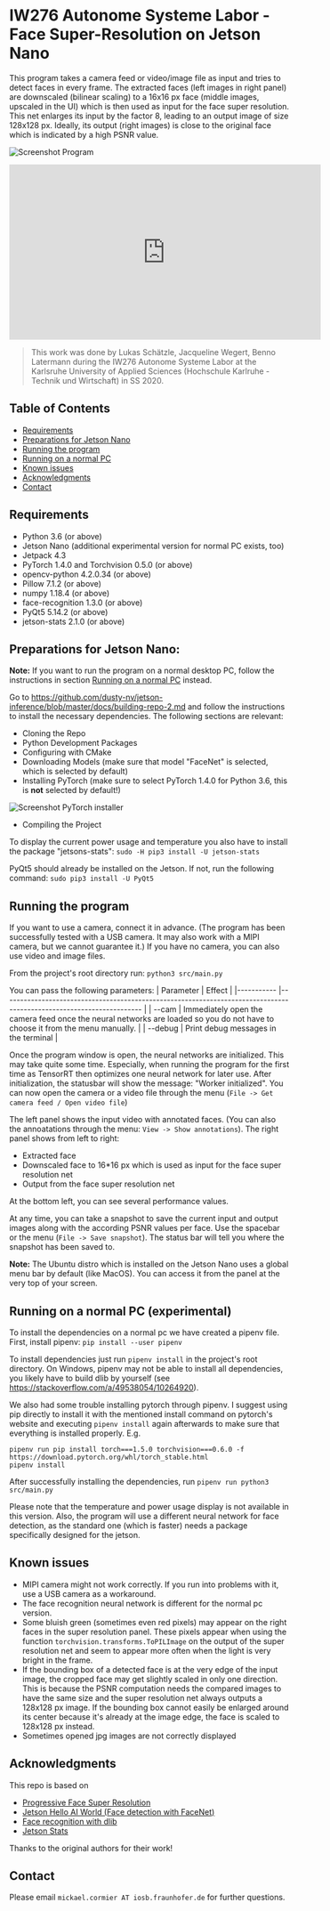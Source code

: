 # IW276 Autonome Systeme Labor - Face Super-Resolution on Jetson Nano

This program takes a camera feed or video/image file as input and tries to detect faces in every frame. The extracted faces (left images in right panel) are downscaled (bilinear scaling) to a 16x16 px face (middle images, upscaled in the UI) which is then used as input for the face super resolution. This net enlarges its input by the factor 8, leading to an output image of size 128x128 px. Ideally, its output (right images) is close to the original face which is indicated by a high PSNR value.

![Screenshot Program](https://github.com/Tummerhore/face-super-resolution/blob/master/readme_images/ScreenshotProgram.png?raw=true)

<iframe width="560" height="315" src="https://www.youtube-nocookie.com/embed/_ikaoWiW6K8" frameborder="0" allow="accelerometer; autoplay; encrypted-media; gyroscope; picture-in-picture" allowfullscreen></iframe>

> This work was done by Lukas Schätzle, Jacqueline Wegert, Benno Latermann during the IW276 Autonome Systeme Labor at the Karlsruhe University of Applied Sciences (Hochschule Karlruhe - Technik und Wirtschaft) in SS 2020. 


## Table of Contents

* [Requirements](#requirements)
* [Preparations for Jetson Nano](#preparations-for-jetson-nano)
* [Running the program](#running-the-program)
* [Running on a normal PC](#running-on-a-normal-PC-experimental)
* [Known issues](#known-issues)
* [Acknowledgments](#acknowledgments)
* [Contact](#contact)

## Requirements

* Python 3.6 (or above)
* Jetson Nano (additional experimental version for normal PC exists, too)
* Jetpack 4.3
* PyTorch 1.4.0 and Torchvision 0.5.0 (or above)
* opencv-python 4.2.0.34 (or above)
* Pillow 7.1.2 (or above)
* numpy 1.18.4 (or above)
* face-recognition 1.3.0 (or above)
* PyQt5 5.14.2 (or above)
* jetson-stats 2.1.0 (or above)

## Preparations for Jetson Nano:

**Note:** If you want to run the program on a normal desktop PC, follow the instructions in section [Running on a normal PC](#running-on-a-normal-PC-experimental) instead.

Go to https://github.com/dusty-nv/jetson-inference/blob/master/docs/building-repo-2.md and follow the instructions to install the necessary dependencies. The following sections are relevant:
* Cloning the Repo
* Python Development Packages
* Configuring with CMake
* Downloading Models (make sure that model "FaceNet" is selected, which is selected by default)
* Installing PyTorch (make sure to select PyTorch 1.4.0 for Python 3.6, this is **not** selected by default!)

![Screenshot PyTorch installer](https://github.com/Tummerhore/face-super-resolution/blob/master/readme_images/ScreenshotPytorchInstallation.png?raw=true)

* Compiling the Project

To display the current power usage and temperature you also have to install the package "jetsons-stats": `sudo -H pip3 install -U jetson-stats`

PyQt5 should already be installed on the Jetson. If not, run the following command: `sudo pip3 install -U PyQt5`

## Running the program

If you want to use a camera, connect it in advance. (The program has been successfully tested with a USB camera. It may also work with a MIPI camera, but we cannot guarantee it.) If you have no camera, you can also use video and image files.

From the project's root directory run: `python3 src/main.py`

You can pass the following parameters:
| Parameter   | Effect                                                                                                                |
|-----------	|---------------------------------------------------------------------------------------------------------------------	|
| --cam     	| Immediately open the camera feed once the neural networks are loaded so you do not have to choose it from the menu manually. 	|
| --debug   	| Print debug messages in the terminal                                                                                	|

Once the program window is open, the neural networks are initialized. This may take quite some time. Especially, when running the program for the first time as TensorRT then optimizes one neural network for later use. After initialization, the statusbar will show the message: "Worker initialized". You can now open the camera or a video file through the menu (`File -> Get camera feed / Open video file`)

The left panel shows the input video with annotated faces. (You can also the annoatations through the menu: `View -> Show annotations`). The right panel shows from left to right:
* Extracted face
* Downscaled face to 16*16 px which is used as input for the face super resolution net
* Output from the face super resolution net

At the bottom left, you can see several performance values.

At any time, you can take a snapshot to save the current input and output images along with the according PSNR values per face. Use the spacebar or the menu (`File -> Save snapshot`). The status bar will tell you where the snapshot has been saved to.

**Note:** The Ubuntu distro which is installed on the Jetson Nano uses a global menu bar by default (like MacOS). You can access it from the panel at the very top of your screen.

## Running on a normal PC (experimental)

To install the dependencies on a normal pc we have created a pipenv file. First, install pipenv: `pip install --user pipenv`

To install dependencies just run `pipenv install` in the project's root directory. On Windows, pipenv may not be able to install all dependencies, you likely have to build dlib by yourself (see https://stackoverflow.com/a/49538054/10264920).

We also had some trouble installing pytorch through pipenv. I suggest using pip directly to install it with the mentioned install command on pytorch's website and executing `pipenv install` again afterwards to make sure that everything is installed properly. E.g.
```
pipenv run pip install torch===1.5.0 torchvision===0.6.0 -f https://download.pytorch.org/whl/torch_stable.html
pipenv install
```

After successfully installing the dependencies, run `pipenv run python3 src/main.py`

Please note that the temperature and power usage display is not available in this version. Also, the program will use a different neural network for face detection, as the standard one (which is faster) needs a package specifically designed for the jetson.

## Known issues

* MIPI camera might not work correctly. If you run into problems with it, use a USB camera as a workaround.
* The face recognition neural network is different for the normal pc version.
* Some bluish green (sometimes even red pixels) may appear on the right faces in the super resolution panel. These pixels appear when using the function `torchvision.transforms.ToPILImage` on the output of the super resolution net and seem to appear more often when the light is very bright in the frame.
* If the bounding box of a detected face is at the very edge of the input image, the cropped face may get slightly scaled in only one direction. This is because the PSNR computation needs the compared images to have the same size and the super resolution net always outputs a 128x128 px image. If the bounding box cannot easily be enlarged around its center because it's already at the image edge, the face is scaled to 128x128 px instead.
* Sometimes opened jpg images are not correctly displayed

## Acknowledgments

This repo is based on
  - [Progressive Face Super Resolution](https://github.com/DeokyunKim/Progressive-Face-Super-Resolution)
  - [Jetson Hello AI World (Face detection with FaceNet)](https://github.com/dusty-nv/jetson-inference)
  - [Face recognition with dlib](https://github.com/ageitgey/face_recognition)
  - [Jetson Stats](https://github.com/rbonghi/jetson_stats)

Thanks to the original authors for their work!

## Contact

Please email `mickael.cormier AT iosb.fraunhofer.de` for further questions.

